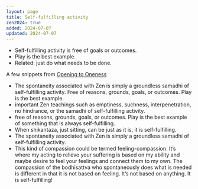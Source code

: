 ```yaml
---
layout: page
title: Self-fulfilling activity
zen2024: true
added: 2024-07-07
updated: 2024-07-07
---
```


- Self-fulfilling activity is free of goals or outcomes.
- Play is the best example.
- Related: just do what needs to be done.

A few snippets from [Opening to Oneness](/thinking/zen/opening-to-oneness/)

- The spontaneity associated with Zen is simply a groundless samadhi of self-fulfilling activity. Free of reasons, grounds, goals, or outcomes. Play is the best example.
- important Zen teachings such as emptiness, suchness, interpenetration, no hindrance, or the samadhi of self-fulfilling activity.
- free of reasons, grounds, goals, or outcomes. Play is the best example of something that is always self-fulfilling.
- When shikantaza, just sitting, can be just as it is, it is self-fulfilling.
- The spontaneity associated with Zen is simply a groundless samadhi of self-fulfilling activity.
- This kind of compassion could be termed feeling-compassion. It’s where my acting to relieve your suffering is based on my ability and maybe desire to feel your feelings and connect them to my own. The compassion of the bodhisattva who spontaneously does what is needed is different in that it is not based on feeling. It’s not based on anything. It is self-fulfilling!

